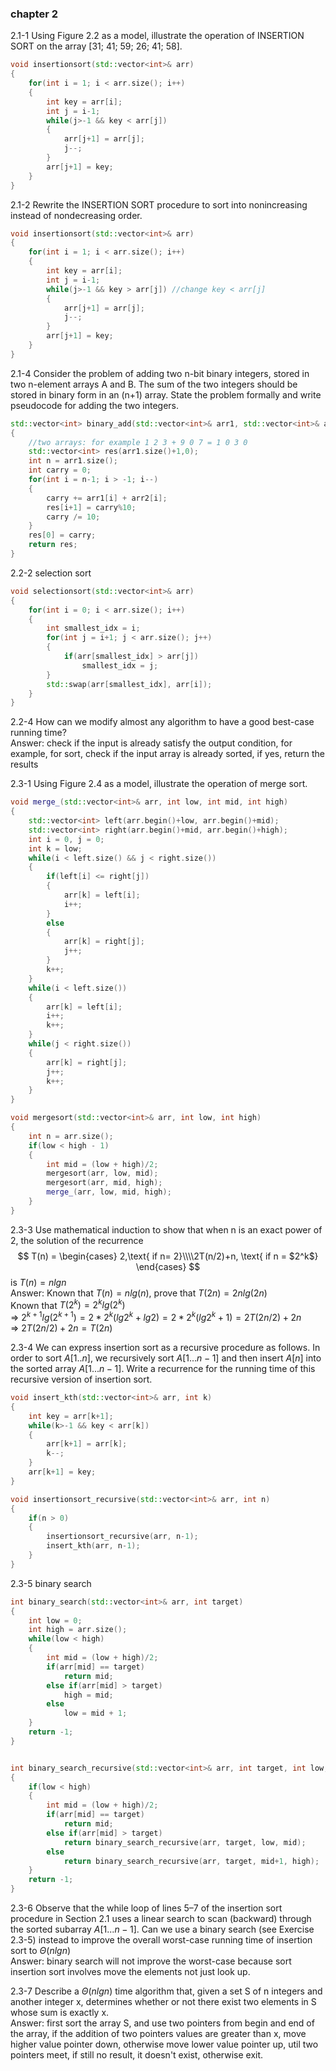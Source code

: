 ### chapter 2


2.1-1 Using Figure 2.2 as a model, illustrate the operation of INSERTION SORT on the array [31; 41; 59; 26; 41; 58].  
```cpp
void insertionsort(std::vector<int>& arr)
{
    for(int i = 1; i < arr.size(); i++)
    {
        int key = arr[i];
        int j = i-1;
        while(j>-1 && key < arr[j])
        {
            arr[j+1] = arr[j];
            j--;
        }
        arr[j+1] = key;
    }
}
```

2.1-2 Rewrite the INSERTION SORT procedure to sort into nonincreasing instead of nondecreasing order.  
```cpp
void insertionsort(std::vector<int>& arr)
{
    for(int i = 1; i < arr.size(); i++)
    {
        int key = arr[i];
        int j = i-1;
        while(j>-1 && key > arr[j]) //change key < arr[j]
        {
            arr[j+1] = arr[j];
            j--;
        }
        arr[j+1] = key;
    }
}
```

2.1-4 Consider the problem of adding two n-bit binary integers, stored in two n-element arrays A and B. The sum of the two integers should be stored in binary form in an (n+1) array. State the problem formally and write pseudocode for adding the two integers.  
```cpp
std::vector<int> binary_add(std::vector<int>& arr1, std::vector<int>& arr2)
{
    //two arrays: for example 1 2 3 + 9 0 7 = 1 0 3 0
    std::vector<int> res(arr1.size()+1,0);
    int n = arr1.size();
    int carry = 0;
    for(int i = n-1; i > -1; i--)
    {
        carry += arr1[i] + arr2[i];
        res[i+1] = carry%10;
        carry /= 10;
    }
    res[0] = carry;
    return res;
}
```


2.2-2 selection sort  
```cpp
void selectionsort(std::vector<int>& arr)
{
    for(int i = 0; i < arr.size(); i++)
    {
        int smallest_idx = i;
        for(int j = i+1; j < arr.size(); j++)
        {
            if(arr[smallest_idx] > arr[j])
                smallest_idx = j;
        }
        std::swap(arr[smallest_idx], arr[i]);
    }
}
```


2.2-4 How can we modify almost any algorithm to have a good best-case running time?  
Answer: check if the input is already satisfy the output condition, for example, for sort, check if the input array is already sorted, if yes, return the results


2.3-1 Using Figure 2.4 as a model, illustrate the operation of merge sort.  
```cpp
void merge_(std::vector<int>& arr, int low, int mid, int high)
{
    std::vector<int> left(arr.begin()+low, arr.begin()+mid);
    std::vector<int> right(arr.begin()+mid, arr.begin()+high);
    int i = 0, j = 0;
    int k = low;
    while(i < left.size() && j < right.size())
    {
        if(left[i] <= right[j])
        {
            arr[k] = left[i];
            i++;
        }
        else
        {
            arr[k] = right[j];
            j++;
        }
        k++;
    }
    while(i < left.size())
    {
        arr[k] = left[i];
        i++;
        k++;
    }
    while(j < right.size())
    {
        arr[k] = right[j];
        j++;
        k++;
    }
}

void mergesort(std::vector<int>& arr, int low, int high)
{
    int n = arr.size();
    if(low < high - 1)
    {
        int mid = (low + high)/2;
        mergesort(arr, low, mid);
        mergesort(arr, mid, high);
        merge_(arr, low, mid, high);
    }
}
```

2.3-3 Use mathematical induction to show that when n is an exact power of 2, the solution of the recurrence  
$$
T(n) = \begin{cases} 2,\text{ if n= 2}\\\\2T(n/2)+n, \text{ if n = $2^k$} \end{cases}
$$
is $T(n) = nlgn$  
Answer: 
Known that $T(n) = nlg(n)$, prove that $T(2n) = 2nlg(2n)$  
Known that $T(2^k) = 2^klg(2^k)$  
=> $2^{k+1}lg(2^{k+1}) = 2*2^k(lg2^k + lg2) = 2*2^k(lg2^k + 1) = 2T(2n/2) + 2n$  
=> $2T(2n/2) + 2n = T(2n)$  




2.3-4 We can express insertion sort as a recursive procedure as follows. In order to sort $A[1..n]$, we recursively sort $A[1...n-1]$ and then insert $A[n]$ into the sorted array $A[1...n-1]$. Write a recurrence for the running time of this recursive version of insertion sort.  
```cpp
void insert_kth(std::vector<int>& arr, int k)
{
    int key = arr[k+1];
    while(k>-1 && key < arr[k])
    {
        arr[k+1] = arr[k];
        k--;
    }
    arr[k+1] = key;
}

void insertionsort_recursive(std::vector<int>& arr, int n)
{
    if(n > 0)
    {
        insertionsort_recursive(arr, n-1);
        insert_kth(arr, n-1);
    }
}
```


2.3-5 binary search  
```cpp
int binary_search(std::vector<int>& arr, int target)
{
    int low = 0;
    int high = arr.size();
    while(low < high)
    {
        int mid = (low + high)/2;
        if(arr[mid] == target)
            return mid;
        else if(arr[mid] > target)
            high = mid;
        else
            low = mid + 1;
    }
    return -1;
}


int binary_search_recursive(std::vector<int>& arr, int target, int low, int high)
{
    if(low < high)
    {
        int mid = (low + high)/2;
        if(arr[mid] == target)
            return mid;
        else if(arr[mid] > target)
            return binary_search_recursive(arr, target, low, mid);
        else
            return binary_search_recursive(arr, target, mid+1, high);
    }
    return -1;
}

```


2.3-6 Observe that the while loop of lines 5–7 of the insertion sort procedure in Section 2.1 uses a linear search to scan (backward) through the sorted subarray $A[1...n-1]$. Can we use a binary search (see Exercise 2.3-5) instead to improve the overall worst-case running time of insertion sort to $\Theta(nlgn)$  
Answer: binary search will not improve the worst-case because sort insertion sort involves move the elements not just look up.




2.3-7 Describe a $\Theta(nlgn)$ time algorithm that, given a set S of n integers and another integer x, determines whether or not there exist two elements in S whose sum is exactly x.  
Answer: first sort the array S,  and use two pointers from begin and end of the array, if the addition of two pointers values are greater than x, move higher value pointer down, otherwise move lower value pointer up, util two pointers meet, if still no result, it doesn't exist, otherwise exit.